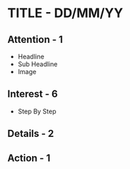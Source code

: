 # TITLE - DD/MM/YY

## Attention - 1
  * Headline
  * Sub Headline
  * Image
## Interest - 6
  * Step By Step
## Details - 2
## Action - 1